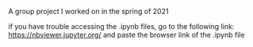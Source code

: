 
A group project I worked on in the spring of 2021

if you have trouble accessing the .ipynb files, go to the following link: https://nbviewer.jupyter.org/
and paste the browser link of the .ipynb file
